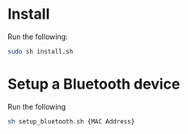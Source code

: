 # Install

Run the following:

```bash
sudo sh install.sh
```

# Setup a Bluetooth device

Run the following

```bash
sh setup_bluetooth.sh {MAC Address}
```
